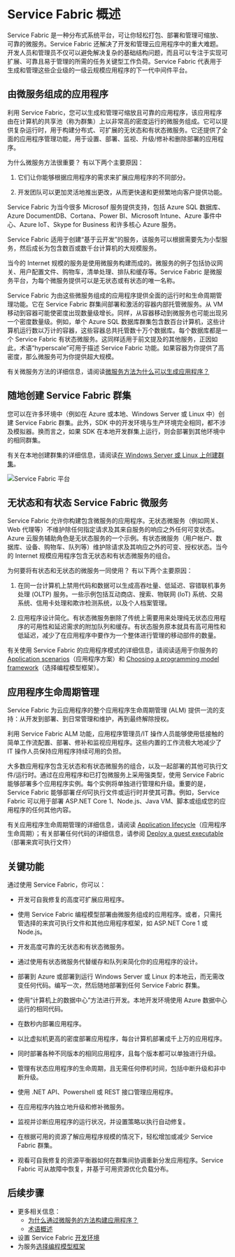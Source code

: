 <properties 
   pageTitle="Service Fabric 概述 | Azure"
   description="Service Fabric 概览，其中应用程序由许多微服务组成，以提供扩展性和恢复能力。Service Fabric 是一个分布式系统平台，可用于构建面向云的可扩展、可靠且易管理的应用程序"
   services="service-fabric" 
   documentationCenter=".net" 
   authors="msfussell" 
   manager="timlt" 
   editor="masnider"/>

<tags
   ms.service="service-fabric"
   ms.devlang="dotnet"
   ms.topic="article"
   ms.tgt_pltfrm="NA"
   ms.workload="NA"
   ms.date="08/03/2016"
   wacn.date="08/29/2016"
   ms.author="mfussell"/>

# Service Fabric 概述
Service Fabric 是一种分布式系统平台，可让你轻松打包、部署和管理可缩放、可靠的微服务。Service Fabric 还解决了开发和管理云应用程序中的重大难题。开发人员和管理员不仅可以避免解决复杂的基础结构问题，而且可以专注于实现可扩展、可靠且易于管理的所需的任务关键型工作负荷。Service Fabric 代表用于生成和管理这些企业级的一级云规模应用程序的下一代中间件平台。

## 由微服务组成的应用程序
利用 Service Fabric，您可以生成和管理可缩放且可靠的应用程序，该应用程序由在计算机的共享池（称为群集）上以非常高的密度运行的微服务组成。它可以提供复杂运行时，用于构建分布式、可扩展的无状态和有状态微服务。它还提供了全面的应用程序管理功能，用于设置、部署、监视、升级/修补和删除部署的应用程序。

为什么微服务方法很重要？ 有以下两个主要原因：

1. 它们让你能够根据应用程序的需求来扩展应用程序的不同部分。

2. 开发团队可以更加灵活地推出更改，从而更快速和更频繁地向客户提供功能。

Service Fabric 为当今很多 Microsof 服务提供支持，包括 Azure SQL 数据库、Azure DocumentDB、Cortana、Power BI、Microsoft Intune、Azure 事件中心、Azure IoT、Skype for Business 和许多核心 Azure 服务。

Service Fabric 适用于创建“基于云开发”的服务，该服务可以根据需要先为小型服务，然后成长为包含数百或数千台计算机的大规模服务。

当今的 Internet 规模的服务是使用微服务构建而成的。微服务的例子包括协议网关、用户配置文件、购物车，清单处理、排队和缓存等。Service Fabric 是微服务平台，为每个微服务提供可以是无状态或有状态的唯一名称。

Service Fabric 为由这些微服务组成的应用程序提供全面的运行时和生命周期管理功能。它在 Service Fabric 群集间部署和激活的容器内部托管微服务。从 VM 移动到容器可能使密度出现数量级增长。同样，从容器移动到微服务也可能出现另一个密度数量级。例如，单个 Azure SQL 数据库群集包含数百台计算机，这些计算机运行数以万计的容器，这些容器总共托管数十万个数据库。每个数据库都是一个 Service Fabric 有状态微服务。这同样适用于前文提及的其他服务，正因如此，术语“hyperscale”可用于描述 Service Fabric 功能。如果容器为你提供了高密度，那么微服务可为你提供超大规模。

有关微服务方法的详细信息，请阅读[微服务方法为什么可以生成应用程序？](/documentation/articles/service-fabric-overview-microservices/)

## 随地创建 Service Fabric 群集
您可以在许多环境中（例如在 Azure 或本地、Windows Server 或 Linux 中）创建 Service Fabric 群集。此外，SDK 中的开发环境与生产环境完全相同，都不涉及模拟器。换而言之，如果 SDK 在本地开发群集上运行，则会部署到其他环境中的相同群集。

有关在本地创建群集的详细信息，请阅读[在 Windows Server 或 Linux 上创建群集](/documentation/articles/service-fabric-deploy-anywhere/)。

![Service Fabric 平台][Image1]

## 无状态和有状态 Service Fabric 微服务

Service Fabric 允许你构建包含微服务的应用程序。无状态微服务（例如网关、Web 代理等）不维护除任何指定请求及其来自服务的响应之外任何可变状态。Azure 云服务辅助角色是无状态服务的一个示例。有状态微服务（用户帐户、数据库、设备、购物车、队列等）维护除请求及其响应之外的可变、授权状态。当今的 Internet 规模应用程序包含无状态和有状态微服务的组合。

为何要将有状态和无状态的微服务一同使用？ 有以下两个主要原因：

1. 在同一台计算机上禁用代码和数据可以生成高吞吐量、低延迟、容错联机事务处理 (OLTP) 服务。一些示例包括互动商店、搜索、物联网 (IoT) 系统、交易系统、信用卡处理和欺诈检测系统，以及个人档案管理。

2. 应用程序设计简化。有状态微服务删除了传统上需要用来处理纯无状态应用程序的可用性和延迟需求的附加队列和缓存。有状态服务原本就具有高可用性和低延迟，减少了在应用程序中要作为一个整体进行管理的移动部件的数量。

有关使用 Service Fabric 的应用程序模式的详细信息，请阅读适用于你服务的 [Application scenarios](/documentation/articles/service-fabric-application-scenarios/)（应用程序方案）和 [Choosing a programming model framework](/documentation/articles/service-fabric-choose-framework/)（选择编程模型框架）。

## 应用程序生命周期管理
Service Fabric 为云应用程序的整个应用程序生命周期管理 (ALM) 提供一流的支持：从开发到部署、到日常管理和维护，再到最终解除授权。

利用 Service Fabric ALM 功能，应用程序管理员/IT 操作人员能够使用低接触的简单工作流配置、部署、修补和监视应用程序。这些内置的工作流极大地减少了 IT 操作人员保持应用程序持续可用的负担。

大多数应用程序包含无状态和有状态微服务的组合，以及一起部署的其他可执行文件/运行时。通过在应用程序和已打包微服务上采用强类型，使用 Service Fabric 能够部署多个应用程序实例。每个实例将单独进行管理和升级。重要的是，Service Fabric 能够部署*任何*可执行文件或运行时并使其可靠。例如，Service Fabric 可以用于部署 ASP.NET Core 1、Node.js、Java VM、脚本或组成您的应用程序的任何其他内容。

有关应用程序生命周期管理的详细信息，请阅读 [Application lifecycle](/documentation/articles/service-fabric-application-lifecycle/)（应用程序生命周期）；有关部署任何代码的详细信息，请参阅 [Deploy a guest executable](/documentation/articles/service-fabric-deploy-existing-app/)（部署来宾可执行文件）

## 关键功能
通过使用 Service Fabric，你可以：

- 开发可自我修复的高度可扩展应用程序。

- 使用 Service Fabric 编程模型部署由微服务组成的应用程序。或者，只需托管选择的来宾可执行文件和其他应用程序框架，如 ASP.NET Core 1 或 Node.js。

- 开发高度可靠的无状态和有状态微服务。

- 通过使用有状态微服务代替缓存和队列来简化你的应用程序的设计。

- 部署到 Azure 或部署到运行 Windows Server 或 Linux 的本地云，而无需改变任何代码。编写一次，然后随地部署到任何 Service Fabric 群集。

- 使用“计算机上的数据中心”方法进行开发。本地开发环境使用 Azure 数据中心运行的相同代码。

- 在数秒内部署应用程序。

- 以比虚拟机更高的密度部署应用程序，每台计算机部署成千上万的应用程序。

- 同时部署各种不同版本的相同应用程序，且每个版本都可以单独进行升级。

- 管理有状态应用程序的生命周期，且无需任何停机时间，包括中断升级和非中断升级。

- 使用 .NET API、Powershell 或 REST 接口管理应用程序。

- 在应用程序内独立地升级和修补微服务。

- 监视并诊断应用程序的运行状况，并设置策略以执行自动修复。

- 在根据可用的资源了解应用程序规模的情况下，轻松增加或减少 Service Fabric 群集。

- 观看可自我修复的资源平衡器如何在群集间协调重新分发应用程序。Service Fabric 可从故障中恢复，并基于可用资源优化负载分布。

<!--Every topic should have next steps and links to the next logical set of content to keep the customer engaged-->
## 后续步骤

* 更多相关信息：
	* [为什么通过微服务的方法构建应用程序？](/documentation/articles/service-fabric-overview-microservices/)
	* [术语概述](/documentation/articles/service-fabric-technical-overview/)
* 设置 Service Fabric [开发环境](/documentation/articles/service-fabric-get-started/)
* 为服务[选择编程模型框架](/documentation/articles/service-fabric-choose-framework/)

[Image1]: ./media/service-fabric-overview/Service-Fabric-Overview.png

<!---HONumber=Mooncake_0822_2016-->